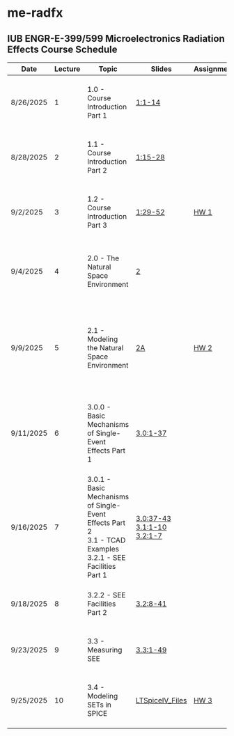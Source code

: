 # me-radfx
## IUB ENGR-E-399/599 Microelectronics Radiation Effects Course Schedule

|Date|Lecture|Topic|Slides|Assignments|Reading|Due|Video Link|
|---|---|---|---|---|---|---|---|
|8/26/2025|1|1.0 - Course Introduction Part 1|[1:1-14](../Slides/01-Course_Introduction/01-Course_Introduction.pdf)||||[1.0 - ME RADFX Lecture 1: Course Introduction Part 1](https://iu.mediaspace.kaltura.com/media/t/1_62r6bi8z)|
|8/28/2025|2|1.1 - Course Introduction Part 2|[1:15-28](../Slides/01-Course_Introduction/01-Course_Introduction.pdf)||||[1.1 - ME RADFX Lecture 2: Course Introduction Part 2](https://iu.mediaspace.kaltura.com/media/t/1_ypdppb1t)|
|9/2/2025|3|1.2 - Course Introduction Part 3|[1:29-52](../Slides/01-Course_Introduction/01-Course_Introduction.pdf)|[HW 1](../HW/HW_01.md)|||[1.2 - ME RADFX Lecture 3: Course Introduction Part 3](https://iu.mediaspace.kaltura.com/media/t/1_n089qlgc)|
|9/4/2025|4|2.0 - The Natural Space Environment|[2](../Slides/02-Natural_Space_Environment/02-Natural_Space_Radiation_Environment.pdf)||[TI Handbook](../Reference_Material/radeffects_handbook_TI.pdf): Chp. 1, pg. 4-24|[HW 1](../HW/HW_01.md)|[2.0 - ME RADFX Lecture 4: The Natural Space Radiation Environment](https://iu.mediaspace.kaltura.com/media/t/1_6xkrbsat)|
|9/9/2025|5|2.1 - Modeling the Natural Space Environment|[2A](../Slides/02-Natural_Space_Environment/02A-Natural_Space_Radiation_Environment_Activity.pdf)|[HW 2](../HW/HW_02.md)|[NSREC 2018 Short Course Part I](./NSREC_SC_Y2018.pdf)<br /><br />[SPENVIS](https://www.spenvis.oma.be/intro.php)|Quiz 1|[2.1 - ME RADFX Lecture 5: Modeling the Natural Space Radiation Environment Using SPENVIS](https://iu.mediaspace.kaltura.com/media/t/1_qhr69qxk)|
|9/11/2025|6|3.0.0 - Basic Mechanisms of Single-Event Effects Part 1|[3.0:1-37](../Slides/03-Single-Event-Effects/03.0-SEE_General_Principles.pdf)||[TI Handbook](../Reference_Material/radeffects_handbook_TI.pdf): Chp. 2, pg. 25-37 |[HW 2](../HW/HW_02.md)|[3.0 - ME RADFX Lecture 6: SEE Part 1 (Background, Charge Generation, Charge Collection)](https://iu.mediaspace.kaltura.com/media/t/1_0rnl6ii7)|
|9/16/2025|7|3.0.1 - Basic Mechanisms of Single-Event Effects Part 2<br />3.1 - TCAD Examples<br />3.2.1 - SEE Facilities Part 1|[3.0:37-43](../Slides/03-Single-Event-Effects/03.0-SEE_General_Principles.pdf)<br />[3.1:1-10](../Slides/03-Single-Event-Effects/03.1-SEE_TCAD_Modeling_Examples.pdf)<br />[3.2:1-7](../Slides/03-Single-Event-Effects/03.2-SEE_Facilities.pdf)||||[3.1/2 - ME RADFX Lecture 7: SEE Part 2, TCAD Modeling Examples, SEE Facilities Part 1](https://iu.mediaspace.kaltura.com/media/t/1_u066x2tb)|
|9/18/2025|8|3.2.2 - SEE Facilities Part 2|[3.2:8-41](../Slides/03-Single-Event-Effects/03.2-SEE_Facilities.pdf)||||[3.2 - ME RADFX Lecture 8: SEE Facilities Part 2](https://iu.mediaspace.kaltura.com/media/t/1_kf14lkme)|
|9/23/2025|9|3.3 - Measuring SEE|[3.3:1-49](../Slides/03-Single-Event-Effects/03.3-Measuring_SEE.pdf)||||[3.3.1 - ME RADFX Lecture 9: Measuring SEE](https://iu.mediaspace.kaltura.com/media/t/1_5zt2mewk)|
|9/25/2025|10|3.4 - Modeling SETs in SPICE|[LTSpiceIV_Files](../HW/HW03_supporting_material/)|[HW 3](../HW/HW03-SEE.pdf)|||[3.3.1 - ME RADFX Lecture 10: Modeling SETs in SPICE](https://iu.mediaspace.kaltura.com/media/t/1_rbwsixis)|
